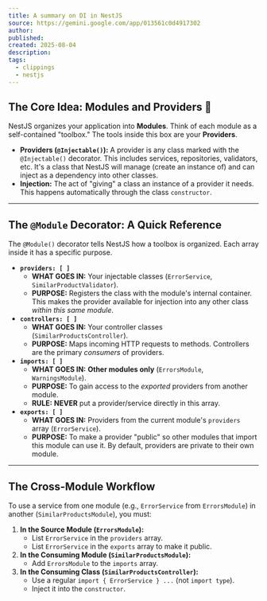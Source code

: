 ```yaml
---
title: A summary on DI in NestJS
source: https://gemini.google.com/app/013561c0d4917302
author: 
published: 
created: 2025-08-04
description: 
tags:
  - clippings
  - nestjs
---
```

## The Core Idea: Modules and Providers 🧩

NestJS organizes your application into **Modules**. Think of each module as a self-contained "toolbox." The tools inside this box are your **Providers**.

- **Providers (`@Injectable()`):** A provider is any class marked with the `@Injectable()` decorator. This includes services, repositories, validators, etc. It's a class that NestJS will manage (create an instance of) and can inject as a dependency into other classes.
- **Injection:** The act of "giving" a class an instance of a provider it needs. This happens automatically through the class `constructor`.

---
## The `@Module` Decorator: A Quick Reference
The `@Module()` decorator tells NestJS how a toolbox is organized. Each array inside it has a specific purpose.
- **`providers: [ ]`**
	- **WHAT GOES IN:** Your injectable classes (`ErrorService`, `SimilarProductValidator`).
	- **PURPOSE:** Registers the class with the module's internal container. This makes the provider available for injection into any other class *within this same module*.
- **`controllers: [ ]`**
	- **WHAT GOES IN:** Your controller classes (`SimilarProductsController`).
	- **PURPOSE:** Maps incoming HTTP requests to methods. Controllers are the primary *consumers* of providers.
- **`imports: [ ]`**
	- **WHAT GOES IN:** **Other modules only** (`ErrorsModule`, `WarningsModule`).
	- **PURPOSE:** To gain access to the *exported* providers from another module.
	- **RULE:** **NEVER** put a provider/service directly in this array.
- **`exports: [ ]`**
	- **WHAT GOES IN:** Providers from the current module's `providers` array (`ErrorService`).
	- **PURPOSE:** To make a provider "public" so other modules that import this module can use it. By default, providers are private to their own module.

---
## The Cross-Module Workflow

To use a service from one module (e.g., `ErrorService` from `ErrorsModule`) in another (`SimilarProductsModule`), you must:
1. **In the Source Module (`ErrorsModule`):**
	- List `ErrorService` in the `providers` array.
	- List `ErrorService` in the `exports` array to make it public.
2. **In the Consuming Module (`SimilarProductsModule`):**
	- Add `ErrorsModule` to the `imports` array.
3. **In the Consuming Class (`SimilarProductsController`):**
	- Use a regular `import { ErrorService } ...` (not `import type`).
	- Inject it into the `constructor`.